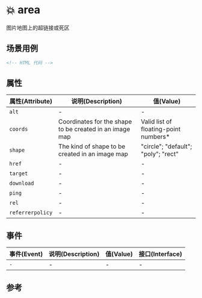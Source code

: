 # 💥 area

图片地图上的超链接或死区

## 场景用例

```html
<!-- HTML 代码 -->
```

## 属性

属性(Attribute) | 说明(Description) | 值(Value)
---|---|---
`alt` | - | -
`coords` | Coordinates for the shape to be created in an image map | Valid list of floating-point numbers*
`shape` | The kind of shape to be created in an image map | "circle"; "default"; "poly"; "rect"
`href` | - | -
`target` | - | -
`download` | - | -
`ping` | - | -
`rel` | - | -
`referrerpolicy` | - | -

## 事件

事件(Event) | 说明(Description) | 值(Value) | 接口(Interface)
---|---|---|---
`-` | - | - | -

## 参考
